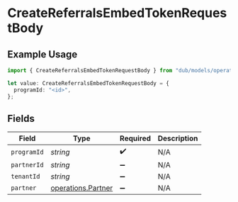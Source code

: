 # CreateReferralsEmbedTokenRequestBody

## Example Usage

```typescript
import { CreateReferralsEmbedTokenRequestBody } from "dub/models/operations";

let value: CreateReferralsEmbedTokenRequestBody = {
  programId: "<id>",
};
```

## Fields

| Field                                                    | Type                                                     | Required                                                 | Description                                              |
| -------------------------------------------------------- | -------------------------------------------------------- | -------------------------------------------------------- | -------------------------------------------------------- |
| `programId`                                              | *string*                                                 | :heavy_check_mark:                                       | N/A                                                      |
| `partnerId`                                              | *string*                                                 | :heavy_minus_sign:                                       | N/A                                                      |
| `tenantId`                                               | *string*                                                 | :heavy_minus_sign:                                       | N/A                                                      |
| `partner`                                                | [operations.Partner](../../models/operations/partner.md) | :heavy_minus_sign:                                       | N/A                                                      |